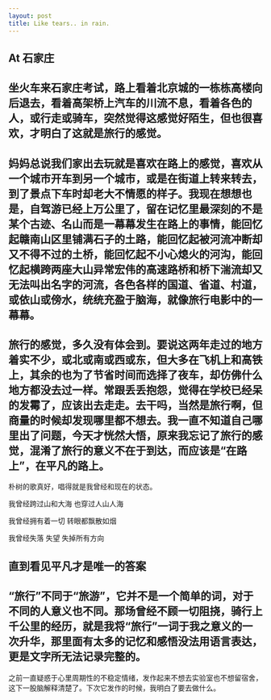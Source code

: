 ```yaml
---
layout: post
title: Like tears.. in rain.
---
```

  At 石家庄
  --------
  坐火车来石家庄考试，路上看着北京城的一栋栋高楼向后退去，看着高架桥上汽车的川流不息，看着各色的人，或行走或骑车，突然觉得这感觉好陌生，但也很喜欢，才明白了这就是旅行的感觉。
  --------
  妈妈总说我们家出去玩就是喜欢在路上的感觉，喜欢从一个城市开车到另一个城市，或是在街道上转来转去，到了景点下车时却老大不情愿的样子。我现在想想也是，自驾游已经上万公里了，留在记忆里最深刻的不是某个古迹、名山而是一幕幕发生在路上的事情，能回忆起赣南山区里铺满石子的土路，能回忆起被河流冲断却又不得不过的土桥，能回忆起不小心熄火的河沟，能回忆起横跨两座大山异常宏伟的高速路桥和桥下湍流却又无法叫出名字的河流，各色各样的国道、省道、村道，或依山或傍水，统统充盈于脑海，就像旅行电影中的一幕幕。
  --------
  旅行的感觉，多久没有体会到。要说这两年走过的地方着实不少，或北或南或西或东，但大多在飞机上和高铁上，其余的也为了节省时间而选择了夜车，却仿佛什么地方都没去过一样。常跟丢丢抱怨，觉得在学校已经呆的发霉了，应该出去走走。去干吗，当然是旅行啊，但商量的时候却发现哪里都不想去。我一直不知道自己哪里出了问题，今天才恍然大悟，原来我忘记了旅行的感觉，混淆了旅行的意义不在于到达，而应该是“在路上”，在平凡的路上。
  --------
  朴树的歌真好，唱得就是我曾经和现在的状态。

  我曾经跨过山和大海 也穿过人山人海

  我曾经拥有着一切 转眼都飘散如烟

  我曾经失落 失望 失掉所有方向

  直到看见平凡才是唯一的答案
  --------
  “旅行”不同于“旅游”，它并不是一个简单的词，对于不同的人意义也不同。那场曾经不顾一切阻挠，骑行上千公里的经历，就是我将“旅行”一词于我之意义的一次升华，那里面有太多的记忆和感悟没法用语言表达，更是文字所无法记录完整的。
  --------
  之前一直疑惑于心里周期性的不稳定情绪，发作起来不想去实验室也不想留宿舍，这下一股脑解释清楚了。下次它发作的时候，我明白了要去做什么。